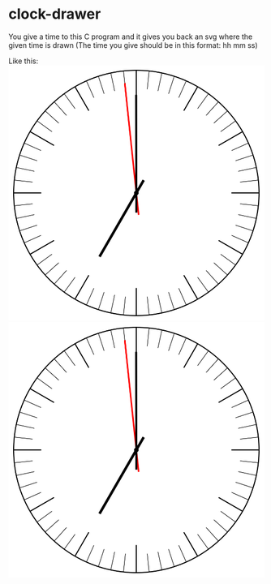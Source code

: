 # clock-drawer

You give a time to this C program and it gives you back an svg where the given time is drawn
(The time you give should be in this format: hh mm ss)

Like this:
![Clock](./clock.svg)
<img src="./clock.svg">
